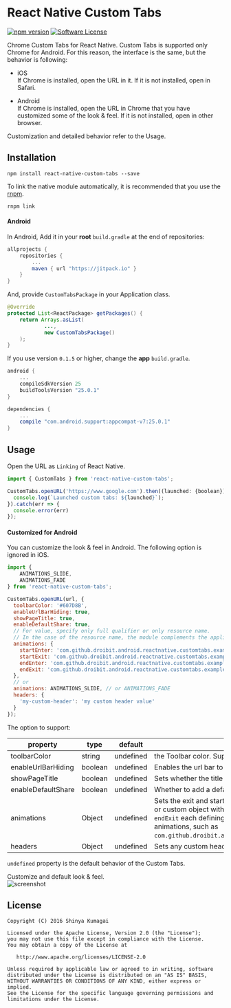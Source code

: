 # React Native Custom Tabs
[![npm version](https://badge.fury.io/js/react-native-custom-tabs.svg)](https://badge.fury.io/js/react-native-custom-tabs) [![Software License](https://img.shields.io/badge/license-Apache%202.0-brightgreen.svg)](https://github.com/droibit/react-native-custom-tabs/blob/develop/LICENSE)

Chrome Custom Tabs for React Native. Custom Tabs is supported only Chrome for Android. For this reason, the interface is the same, but the behavior is following:

* iOS  
    If Chrome is installed, open the URL in it. If it is not installed, open in Safari.

* Android  
    If Chrome is installed, open the URL in Chrome that you have customized some of the look & feel. If it is not installed, open in other browser.

Customization and detailed behavior refer to the Usage.

## Installation

```
npm install react-native-custom-tabs --save
```

To link the native module automatically, it is recommended that you use the [rnpm](https://github.com/rnpm/rnpm).

```
rnpm link
```

#### Android

In Android, Add it in your **root** `build.gradle` at the end of repositories:

```groovy
allprojects {
    repositories {
        ...
        maven { url "https://jitpack.io" }
    }
}
```

And, provide `CustomTabsPackage` in your Application class.

```java
@Override
protected List<ReactPackage> getPackages() {
    return Arrays.asList(
            ...,
            new CustomTabsPackage()
    );
}
```

If you use version `0.1.5` or higher, change the **app** `build.gradle`.

```groovy
android {
    ...
    compileSdkVersion 25
    buildToolsVersion "25.0.1"
}

dependencies {
    ...
    compile "com.android.support:appcompat-v7:25.0.1"
}
```

## Usage

Open the URL as `Linking` of React Native.

```javascript
import { CustomTabs } from 'react-native-custom-tabs';

CustomTabs.openURL('https://www.google.com').then((launched: {boolean}) => {
  console.log(`Launched custom tabs: ${launched}`);
}).catch(err => {
  console.error(err)
});
```

#### Customized for Android

You can customize the look & feel in Android. The following option is ignored in iOS.

```javascript
import {
    ANIMATIONS_SLIDE,
    ANIMATIONS_FADE
} from 'react-native-custom-tabs';

CustomTabs.openURL(url, {
  toolbarColor: '#607D8B',
  enableUrlBarHiding: true,
  showPageTitle: true,
  enableDefaultShare: true,
  // For value, specify only full qualifier or only resource name.
  // In the case of the resource name, the module complements the application package in java side.
  animations: {
    startEnter: 'com.github.droibit.android.reactnative.customtabs.example:anim/slide_in_bottom',
    startExit: 'com.github.droibit.android.reactnative.customtabs.example:anim/slide_out_bottom',
    endEnter: 'com.github.droibit.android.reactnative.customtabs.example:anim/slide_in_bottom',
    endExit: 'com.github.droibit.android.reactnative.customtabs.example:anim/slide_out_bottom',
  },
  // or
  animations: ANIMATIONS_SLIDE, // or ANIMATIONS_FADE
  headers: {
    'my-custom-header': 'my custom header value'
  }
});
```

The option to support:

|property|type|default|description|
|--------|----|-------|-----------|
|toolbarColor|string|undefined|the Toolbar color. Supported formats are: #RRGGBB, #AARRGGBB, [etc](http://d.android.com/reference/android/graphics/Color.html#parseColor(java.lang.String)). |
|enableUrlBarHiding|boolean|undefined|Enables the url bar to hide as the user scrolls down on the page.|
|showPageTitle|boolean|undefined|Sets whether the title should be shown in the custom tab.|
|enableDefaultShare|boolean|undefined|Whether to add a default shared items of the menu.|
|animations|Object|undefined|Sets the exit and start animations. ANIMATIONS_FADE, ANIMATIONS_SLIDE or custom object with string properties `startEnter`, `startExit`, `endEnter` and `endExit` each defining an Android animation resource ID to use for the animations, such as `com.github.droibit.android.reactnative.customtabs:anim/slide_in_right`.|
|headers|Object|undefined|Sets any custom headers that should be used.|

`undefined` property is the default behavior of the Custom Tabs.

Customize and default look & feel.  
![screenshot](http://i.imgur.com/0qE2E7a.gif)

## License

    Copyright (C) 2016 Shinya Kumagai

    Licensed under the Apache License, Version 2.0 (the "License");
    you may not use this file except in compliance with the License.
    You may obtain a copy of the License at

       http://www.apache.org/licenses/LICENSE-2.0

    Unless required by applicable law or agreed to in writing, software
    distributed under the License is distributed on an "AS IS" BASIS,
    WITHOUT WARRANTIES OR CONDITIONS OF ANY KIND, either express or implied.
    See the License for the specific language governing permissions and
    limitations under the License.

